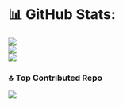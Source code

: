 # 📊 GitHub Stats:
![](https://github-readme-stats.vercel.app/api?username=ClementBobin&theme=dark&hide_border=false&include_all_commits=true&count_private=true)<br/>
![](https://github-readme-streak-stats.herokuapp.com/?user=ClementBobin&theme=dark&hide_border=false)<br/>
![](https://github-readme-stats.vercel.app/api/top-langs/?username=ClementBobin&theme=dark&hide_border=false&include_all_commits=true&count_private=true&layout=compact)

### 🔝 Top Contributed Repo
![](https://github-contributor-stats.vercel.app/api?username=ClementBobin&limit=5&theme=dark&combine_all_yearly_contributions=true)

<!-- Proudly created with GPRM ( https://gprm.itsvg.in ) -->